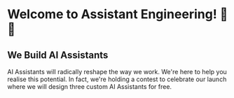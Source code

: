 # Welcome to Assistant Engineering! 🚀🤖

## We Build AI Assistants

AI Assistants will radically reshape the way we work. We're here to help you realise this potential. In fact, we're holding a contest to celebrate our launch where we will design three custom AI Assistants for free.
